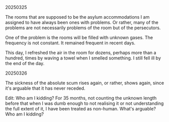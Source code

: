 20250325

The rooms that are supposed to be the asylum accommodations I am assigned to have always been ones with problems. Or rather, many of the problems are not necessarily problems of the room but of the persecutors.

One of the problem is the rooms will be filled with unknown gases. The frequency is not constant. It remained frequent in recent days.

This day, I refreshed the air in the room for dozens, perhaps more than a hundred, times by waving a towel when I smelled something. I still fell ill by the end of the day.


20250326

The sickness of the absolute scum rises again, or rather, shows again, since it's arguable that it has never receded.

Edit: Who am I kidding? For 35 months, not counting the unknown length before that when I was dumb enough to not realising it or not understanding the full extent of it, I have been treated as non-human. What's arguable? Who am I kidding?
